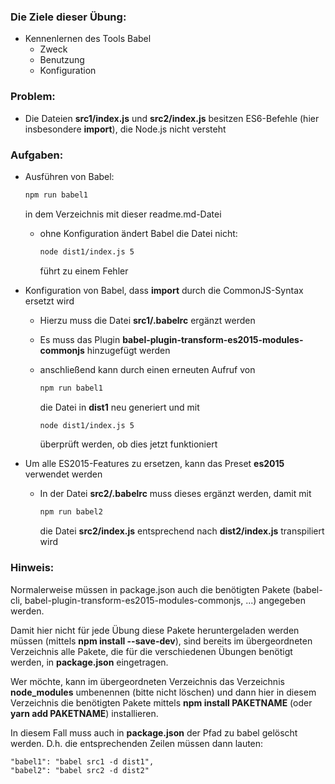 ### Die Ziele dieser Übung:
* Kennenlernen des Tools Babel
  * Zweck
  * Benutzung
  * Konfiguration

### Problem:
* Die Dateien __src1/index.js__ und __src2/index.js__ besitzen ES6-Befehle (hier insbesondere __import__), die Node.js
  nicht versteht

### Aufgaben:
* Ausführen von Babel:

  ```sh
  npm run babel1
  ```

  in dem Verzeichnis mit dieser readme.md-Datei

  * ohne Konfiguration ändert Babel die Datei nicht:
    
    ```sh
    node dist1/index.js 5
    ```
            
    führt zu einem Fehler

* Konfiguration von Babel, dass __import__ durch die CommonJS-Syntax ersetzt wird
  * Hierzu muss die Datei __src1/.babelrc__ ergänzt werden
  * Es muss das Plugin __babel-plugin-transform-es2015-modules-commonjs__ hinzugefügt werden
  * anschließend kann durch einen erneuten Aufruf von
    
    ```sh
    npm run babel1
    ```

    die Datei in __dist1__ neu generiert und mit
      
    ```sh
    node dist1/index.js 5
    ```
            
    überprüft werden, ob dies jetzt funktioniert

* Um alle ES2015-Features zu ersetzen, kann das Preset __es2015__ verwendet werden
  * In der Datei __src2/.babelrc__ muss dieses ergänzt werden, damit mit
    
    ```sh
    npm run babel2
    ```
            
    die Datei __src2/index.js__ entsprechend nach __dist2/index.js__ transpiliert wird
      
      
### Hinweis:

Normalerweise müssen in package.json auch die benötigten Pakete (babel-cli,
babel-plugin-transform-es2015-modules-commonjs, ...) angegeben werden.

Damit hier nicht für jede Übung diese Pakete heruntergeladen werden müssen (mittels __npm install --save-dev__), sind
bereits im übergeordneten Verzeichnis alle Pakete, die für die verschiedenen Übungen benötigt werden, in
__package.json__ eingetragen.

Wer möchte, kann im übergeordneten Verzeichnis das Verzeichnis __node_modules__ umbenennen (bitte nicht löschen) und
dann hier in diesem Verzeichnis die benötigten Pakete mittels __npm install PAKETNAME__ (oder __yarn add PAKETNAME__)
installieren.

In diesem Fall muss auch in __package.json__ der Pfad zu babel gelöscht werden. D.h. die entsprechenden Zeilen müssen
dann lauten:

```
"babel1": "babel src1 -d dist1",
"babel2": "babel src2 -d dist2"
```
